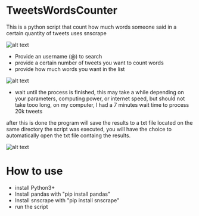 # TweetsWordsCounter
This is a python script that count how much words someone said in a certain quantity of tweets
uses snscrape

![alt text](https://media.discordapp.net/attachments/935739172164083743/1092956544435486810/image.png)

- Provide an username (@) to search
- provide a certain number of tweets you want to count words
- provide how much words you want in the list

![alt text](https://media.discordapp.net/attachments/935739172164083743/1092963360577945690/image.png)

- wait until the process is finished, this may take a while depending on your parameters, computing power, or internet speed, but 
should not take tooo long, on my computer, I had a 7 minutes wait time to process 20k tweets

after this is done the program will save the results to a txt file located on the same directory the script was executed,
you will have the choice to automatically open the txt file containg the results.

![alt text](https://media.discordapp.net/attachments/935739172164083743/1092964972084068392/image.png)


# How to use
- install Python3+ 
- Install pandas with "pip install pandas"
- Install snscrape with "pip install snscrape"
- run the script
